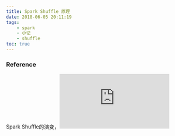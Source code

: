 ```yaml
---
title: Spark Shuffle 原理
date: 2018-06-05 20:11:19
tags: 
    - spark
    - 小记
    - shuffle
toc: true
---
```





### Reference
Spark Shuffle的演变，![Spark Shuffle原理及相关调优](http://sharkdtu.com/posts/spark-shuffle.html)
